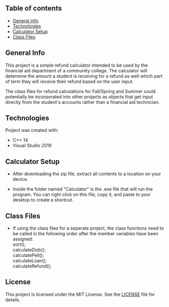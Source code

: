 ## Table of contents
* [General info](#general-info)
* [Technologies](#technologies)
* [Calculator Setup](#Calculator-Setup)
* [Class Files](#Class-Files)

## General Info
This project is a simple refund calculator intended to be used by the financial aid department of a community college. The calculator will determine the amount a student is receiving for a refund as well which part of term they will receive their refund based on the user input.

The class files for refund calculations for Fall/Spring and Summer could potentially be incorporated into other projects as objects that get input directly from the student's accounts rather than a financial aid technician.

## Technologies
Project was created with:
* C++ 14
* Visual Studio 2019

## Calculator Setup
* After downloading the zip file, extract all contents to a location on your
device.

* Inside the folder named "Calculator" is the .exe file that will run the program. You can right click on this file, copy it, and paste to your desktop to create a shortcut.

## Class Files

* If using the class files for a seperate project, the class functions need to be called in the following order after the member variables have been assigned:<br>
 sort();<br>
 calculateDisb();<br>
 calculatePell();<br>
 calculateLoan();<br>
 calculateRefund();<br>
 
 ## License

This project is licensed under the MIT License. See the [LICENSE](LICENSE.txt) file for details.

